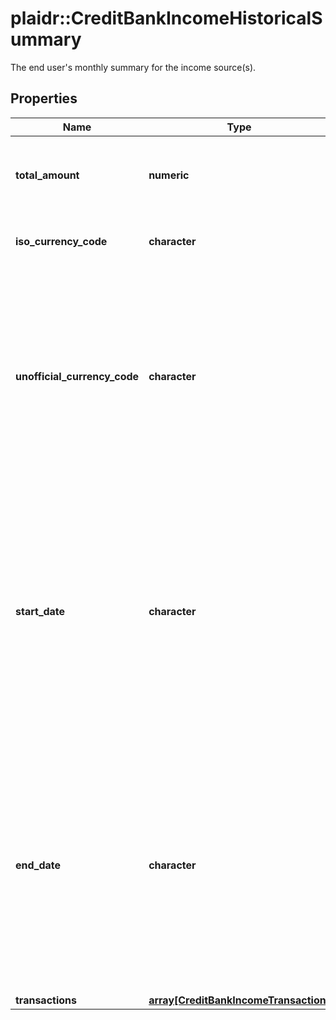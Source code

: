 # plaidr::CreditBankIncomeHistoricalSummary

The end user's monthly summary for the income source(s).

## Properties
Name | Type | Description | Notes
------------ | ------------- | ------------- | -------------
**total_amount** | **numeric** | Total amount of earnings for the income source(s) of the user for the month in the summary. | [optional] 
**iso_currency_code** | **character** | The ISO 4217 currency code of the amount or balance. | [optional] 
**unofficial_currency_code** | **character** | The unofficial currency code associated with the amount or balance. Always &#x60;null&#x60; if &#x60;iso_currency_code&#x60; is non-null. Unofficial currency codes are used for currencies that do not have official ISO currency codes, such as cryptocurrencies and the currencies of certain countries. | [optional] 
**start_date** | **character** | The start date of the period covered in this monthly summary. This date will be the first day of the month, unless the month being covered is a partial month because it is the first month included in the summary and the date range being requested does not begin with the first day of the month. The date will be returned in an ISO 8601 format (YYYY-MM-DD). | [optional] 
**end_date** | **character** | The end date of the period included in this monthly summary. This date will be the last day of the month, unless the month being covered is a partial month because it is the last month included in the summary and the date range being requested does not end with the last day of the month. The date will be returned in an ISO 8601 format (YYYY-MM-DD). | [optional] 
**transactions** | [**array[CreditBankIncomeTransaction]**](CreditBankIncomeTransaction.md) |  | [optional] 


